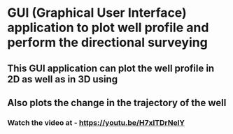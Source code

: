 # GUI (Graphical User Interface) application to plot well profile and perform the directional surveying
## This GUI application can plot the well profile in 2D as well as in 3D using 
## Also plots the change in the trajectory of the well 

### Watch the video at - https://youtu.be/H7xlTDrNelY
